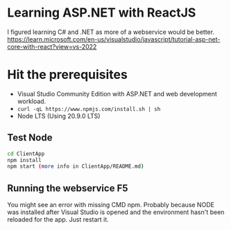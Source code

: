 # Learning ASP.NET with ReactJS

I figured learning C# and .NET as more of a webservice would be better. https://learn.microsoft.com/en-us/visualstudio/javascript/tutorial-asp-net-core-with-react?view=vs-2022

# Hit the prerequisites

- Visual Studio Community Edition with ASP.NET and web development workload.
- `curl -qL https://www.npmjs.com/install.sh | sh`
- Node LTS (Using 20.9.0 LTS)

## Test Node

```bash
cd ClientApp
npm install
npm start (more info in ClientApp/README.md)
```

## Running the webservice F5

You might see an error with missing CMD npm. Probably because NODE was installed after Visual Studio is opened and the environment hasn't been reloaded for the app. Just restart it.
